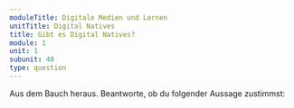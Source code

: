 ```yaml
---
moduleTitle: Digitale Medien und Lernen
unitTitle: Digital Natives
title: Gibt es Digital Natives?
module: 1
unit: 1
subunit: 40
type: question
---
```


Aus dem Bauch heraus. Beantworte, ob du folgender Aussage zustimmst: 

<singlechoice questionid="6"></singlechoice>
